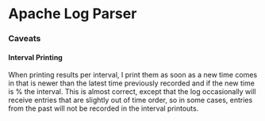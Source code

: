 # Apache Log Parser

### Caveats

#### Interval Printing
When printing results per interval, I print them as soon as a new time comes in that is newer than the latest time previously recorded and if the new time is % the interval. This is almost correct, except that the log occasionally will receive entries that are slightly out of time order, so in some cases, entries from the past will not be recorded in the interval printouts.
